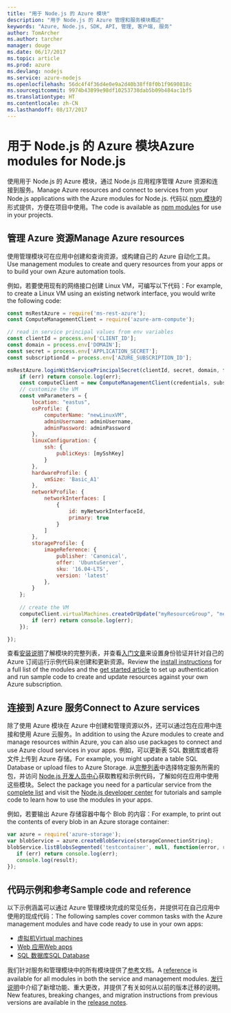 ```yaml
---
title: "用于 Node.js 的 Azure 模块"
description: "用于 Node.js 的 Azure 管理和服务模块概述"
keywords: "Azure, Node.js, SDK, API, 管理, 客户端, 服务"
author: TomArcher
ms.author: tarcher
manager: douge
ms.date: 06/17/2017
ms.topic: article
ms.prod: azure
ms.devlang: nodejs
ms.service: azure-nodejs
ms.openlocfilehash: 56dc4f4f36d4e0e9a2d40b38ff8f0b1f9690818c
ms.sourcegitcommit: 9974b43899e98df10253738dab5b09b484ac1bf5
ms.translationtype: HT
ms.contentlocale: zh-CN
ms.lasthandoff: 08/17/2017
---
```

# <a name="azure-modules-for-nodejs"></a><span data-ttu-id="fd8df-104">用于 Node.js 的 Azure 模块</span><span class="sxs-lookup"><span data-stu-id="fd8df-104">Azure modules for Node.js</span></span>

<span data-ttu-id="fd8df-105">使用用于 Node.js 的 Azure 模块，通过 Node.js 应用程序管理 Azure 资源和连接到服务。</span><span class="sxs-lookup"><span data-stu-id="fd8df-105">Manage Azure resources and connect to services from your Node.js applications with the Azure modules for Node.js.</span></span> <span data-ttu-id="fd8df-106">代码以 [npm 模块](node-sdk-azure-install.md)的形式提供，方便在项目中使用。</span><span class="sxs-lookup"><span data-stu-id="fd8df-106">The code is available as [npm modules](node-sdk-azure-install.md) for use in your projects.</span></span> 

## <a name="manage-azure-resources"></a><span data-ttu-id="fd8df-107">管理 Azure 资源</span><span class="sxs-lookup"><span data-stu-id="fd8df-107">Manage Azure resources</span></span>

<span data-ttu-id="fd8df-108">使用管理模块可在应用中创建和查询资源，或构建自己的 Azure 自动化工具。</span><span class="sxs-lookup"><span data-stu-id="fd8df-108">Use management modules to create and query resources from your apps or to build your own Azure automation tools.</span></span> 

<span data-ttu-id="fd8df-109">例如，若要使用现有的网络接口创建 Linux VM，可编写以下代码：</span><span class="sxs-lookup"><span data-stu-id="fd8df-109">For example, to create a Linux VM using an existing network interface, you would write the following code:</span></span>

```javascript
const msRestAzure = require('ms-rest-azure');
const ComputeManagementClient = require('azure-arm-compute');

// read in service principal values from env variables
const clientId = process.env['CLIENT_ID'];
const domain = process.env['DOMAIN'];
const secret = process.env['APPLICATION_SECRET'];
const subscriptionId = process.env['AZURE_SUBSCRIPTION_ID'];

msRestAzure.loginWithServicePrincipalSecret(clientId, secret, domain, function (err, credentials, subscriptions) {
    if (err) return console.log(err);
    const computeClient = new ComputeManagementClient(credentials, subscriptionId);
    // customize the VM 
    const vmParameters = {
        location: "eastus",
        osProfile: {
            computerName: "newLinuxVM",
            adminUsername: adminUsername,
            adminPassword: adminPassword
        },
        linuxConfiguration: {
            ssh: {
                publicKeys: [mySshKey]
            }
        },
        hardwareProfile: {
            vmSize: 'Basic_A1'
        },
        networkProfile: {
            networkInterfaces: [
                {
                    id: myNetworkInterfaceId,
                    primary: true
                }
            ]
        },
        storageProfile: {
            imageReference: {
                publisher: 'Canonical',
                offer: 'UbuntuServer',
                sku: '16.04-LTS',
                version: 'latest'
            },
        }
    };
 
    // create the VM
    computeClient.virtualMachines.createOrUpdate("myResourceGroup", "newLinuxVM", vmParameters, function (err, data) {
        if (err) return console.log(err);
    });

});
```

<span data-ttu-id="fd8df-110">查看[安装说明](node-sdk-azure-install.md)了解模块的完整列表，并查看[入门文章](node-sdk-azure-get-started.md)来设置身份验证并针对自己的 Azure 订阅运行示例代码来创建和更新资源。</span><span class="sxs-lookup"><span data-stu-id="fd8df-110">Review the [install instructions](node-sdk-azure-install.md) for a full list of the modules and the [get started article](node-sdk-azure-get-started.md) to set up authentication and run sample code to create and update resources against your own Azure subscription.</span></span> 

## <a name="connect-to-azure-services"></a><span data-ttu-id="fd8df-111">连接到 Azure 服务</span><span class="sxs-lookup"><span data-stu-id="fd8df-111">Connect to Azure services</span></span>

<span data-ttu-id="fd8df-112">除了使用 Azure 模块在 Azure 中创建和管理资源以外，还可以通过包在应用中连接和使用 Azure 云服务。</span><span class="sxs-lookup"><span data-stu-id="fd8df-112">In addition to using the Azure modules to create and manage resources within Azure, you can also use packages to connect and use Azure cloud services in your apps.</span></span> <span data-ttu-id="fd8df-113">例如，可以更新表 SQL 数据库或者将文件上传到 Azure 存储。</span><span class="sxs-lookup"><span data-stu-id="fd8df-113">For example, you might update a table SQL Database or upload files to Azure Storage.</span></span> <span data-ttu-id="fd8df-114">从[完整列表](node-sdk-azure-install.md)中选择特定服务所需的包，并访问 [Node.js 开发人员中心](https://azure.microsoft.com/develop/nodejs/)获取教程和示例代码，了解如何在应用中使用这些模块。</span><span class="sxs-lookup"><span data-stu-id="fd8df-114">Select the package you need for a particular service from the [complete list](node-sdk-azure-install.md) and visit the [Node.js developer center](https://azure.microsoft.com/develop/nodejs/) for tutorials and sample code to learn how to use the modules in your apps.</span></span>

<span data-ttu-id="fd8df-115">例如，若要输出 Azure 存储容器中每个 Blob 的内容：</span><span class="sxs-lookup"><span data-stu-id="fd8df-115">For example, to print out the contents of every blob in an Azure storage container:</span></span>

```javascript
var azure = require('azure-storage');
var blobService = azure.createBlobService(storageConnectionString);
blobService.listBlobsSegmented('testcontainer', null, function(error, result, response) {
   if (err) return console.log(err);
   console.log(result);
});
```

## <a name="sample-code-and-reference"></a><span data-ttu-id="fd8df-116">代码示例和参考</span><span class="sxs-lookup"><span data-stu-id="fd8df-116">Sample code and reference</span></span>

<span data-ttu-id="fd8df-117">以下示例涵盖可以通过 Azure 管理模块完成的常见任务，并提供可在自己应用中使用的现成代码：</span><span class="sxs-lookup"><span data-stu-id="fd8df-117">The following samples cover common tasks with the Azure management modules and have code ready to use in your own apps:</span></span>

- [<span data-ttu-id="fd8df-118">虚拟机</span><span class="sxs-lookup"><span data-stu-id="fd8df-118">Virtual machines</span></span>](node-samples-services-compute.md)
- [<span data-ttu-id="fd8df-119">Web 应用</span><span class="sxs-lookup"><span data-stu-id="fd8df-119">Web apps</span></span>](node-samples-services-web-and-mobile.md)
- [<span data-ttu-id="fd8df-120">SQL 数据库</span><span class="sxs-lookup"><span data-stu-id="fd8df-120">SQL Database</span></span>](node-samples-services-database.md)
   
<span data-ttu-id="fd8df-121">我们针对服务和管理模块中的所有模块提供了[参考](https://docs.microsoft.com/nodejs/api)文档。</span><span class="sxs-lookup"><span data-stu-id="fd8df-121">A [reference](https://docs.microsoft.com/nodejs/api) is available for all modules in both the service and management modules.</span></span> <span data-ttu-id="fd8df-122">[发行说明](https://github.com/Azure/azure-sdk-for-node/releases)中介绍了新增功能、重大更改，并提供了有关如何从以前的版本迁移的说明。</span><span class="sxs-lookup"><span data-stu-id="fd8df-122">New features, breaking changes, and migration instructions from previous versions are available in the [release notes](https://github.com/Azure/azure-sdk-for-node/releases).</span></span>